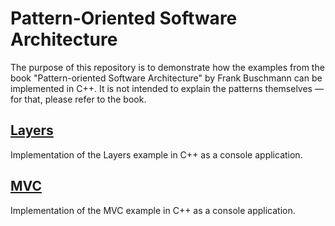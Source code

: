 # Pattern-Oriented Software Architecture
The purpose of this repository is to demonstrate how the examples from the book "Pattern-oriented Software Architecture" by Frank Buschmann can be implemented in C++. It is not intended to explain the patterns themselves — for that, please refer to the book.

## [Layers](https://github.com/brackal/Pattern-Oriented-Software-Architecture-Cpp/tree/main/Layers)
Implementation of the Layers example in C++ as a console application.

## [MVC](https://github.com/brackal/Pattern-Oriented-Software-Architecture-Cpp/tree/main/MVC)
Implementation of the MVC example in C++ as a console application.
